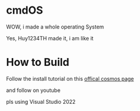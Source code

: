 # cmdOS
WOW, i made a whole operating System

Yes, Huy1234TH made it, i am like it
# How to Build
Follow the install tutorial on this [offical cosmos page](https://www.gocosmos.org/download/)

and follow on youtube

pls using Visual Studio 2022
